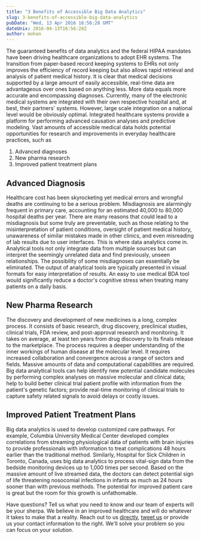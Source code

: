 ```yaml
---
title: "3 Benefits of Accessible Big Data Analytics"
slug: 3-benefits-of-accessible-big-data-analytics
pubDate: "Wed, 13 Apr 2016 16:56:28 GMT"
dateUnix: 2016-04-13T16:56:28Z
author: mohan
---
```

The guaranteed benefits of data analytics and the federal HIPAA mandates have been driving healthcare organizations to adopt EHR systems. The transition from paper-based record keeping systems to EHRs not only improves the efficiency of record keeping but also allows rapid retrieval and analysis of patient medical history. It is clear that medical decisions supported by a large amount of easily accessible, real-time data are advantageous over ones based on anything less. More data equals more accurate and encompassing diagnoses. Currently, many of the electronic medical systems are integrated with their own respective hospital and, at best, their partners' systems. However, large scale integration on a national level would be obviously optimal. Integrated healthcare systems provide a platform for performing advanced causation analyses and predictive modeling. Vast amounts of accessible medical data holds potential opportunities for research and improvements in everyday healthcare practices, such as

1. Advanced diagnoses
2. New pharma research
3. Improved patient treatment plans

## Advanced Diagnosis

Healthcare cost has been skyrocketing yet medical errors and wrongful deaths are continuing to be a serious problem. Misdiagnosis are alarmingly frequent in primary care, accounting for an estimated 40,000 to 80,000 hospital deaths per year. There are many reasons that could lead to a misdiagnosis but some truly are preventable, such as those relating to the misinterpretation of patient conditions, oversight of patient medical history, unawareness of similar mistakes made in other clinics, and even misreading of lab results due to user interfaces. This is where data analytics come in. Analytical tools not only integrate data from multiple sources but can interpret the seemingly unrelated data and find previously, unseen relationships. The possibility of some misdiagnoses can essentially be eliminated. The output of analytical tools are typically presented in visual formats for easy interpretation of results. An easy to use medical BDA tool would significantly reduce a doctor's cognitive stress when treating many patients on a daily basis.

## New Pharma Research

The discovery and development of new medicines is a long, complex process. It consists of basic research, drug discovery, preclinical studies, clinical trials, FDA review, and post-approval research and monitoring. It takes on average, at least ten years from drug discovery to its finals release to the marketplace. The process requires a deeper understanding of the inner workings of human disease at the molecular level. It requires increased collaboration and convergence across a range of sectors and fields. Massive amounts of data and computational capabilities are required. Big data analytical tools can help identify new potential candidate molecules by performing complex analyses on massive molecular and clinical data; help to build better clinical trial patient profile with information from the patient's genetic factors; provide real-time monitoring of clinical trials to capture safety related signals to avoid delays or costly issues.

## Improved Patient Treatment Plans

Big data analytics is used to develop customized care pathways. For example, Columbia University Medical Center developed complex correlations from streaming physiological data of patients with brain injuries to provide professionals with information to treat complications 48 hours earlier than the traditional method. Similarly, Hospital for Sick Children in Toronto, Canada, uses big data analytics to process vital-sign data from the bedside monitoring devices up to 1,000 times per second. Based on the massive amount of live streamed data, the doctors can detect potential sign of life threatening nosocomial infections in infants as much as 24 hours sooner than with previous methods. The potential for improved patient care is great but the room for this growth is unfathomable.

Have questions? Tell us what you need to know and our team of experts will be your sherpa. We believe in an improved healthcare and will do whatever it takes to make that a reality. Reach out to us [directly][1], [tweet us][2] or provide us your contact information to the right. We'll solve your problem so you can focus on your solution.

[1]: mailto:hello%40catalyze.io
[2]: https://twitter.com/catalyzeio
